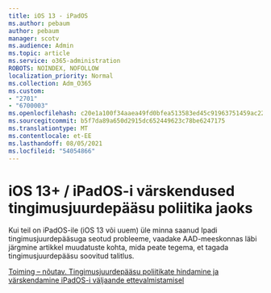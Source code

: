 ```yaml
---
title: iOS 13 - iPadOS
ms.author: pebaum
author: pebaum
manager: scotv
ms.audience: Admin
ms.topic: article
ms.service: o365-administration
ROBOTS: NOINDEX, NOFOLLOW
localization_priority: Normal
ms.collection: Adm_O365
ms.custom:
- "2701"
- "6700003"
ms.openlocfilehash: c20e1a100f34aaea49fd0bfea513583ed45c91963751459ac229a265929f3fd0
ms.sourcegitcommit: b5f7da89a650d2915dc652449623c78be6247175
ms.translationtype: MT
ms.contentlocale: et-EE
ms.lasthandoff: 08/05/2021
ms.locfileid: "54054866"
---
```

# <a name="ios-13--ipados-updates-for-conditional-access-policy"></a>iOS 13+ / iPadOS-i värskendused tingimusjuurdepääsu poliitika jaoks

Kui teil on iPadOS-ile (iOS 13 või uuem) üle minna saanud Ipadi tingimusjuurdepääsuga seotud probleeme, vaadake AAD-meeskonnas läbi järgmine artikkel muudatuste kohta, mida peate tegema, et tagada tingimusjuurdepääsu soovitud talitlus.

[Toiming – nõutav. Tingimusjuurdepääsu poliitikate hindamine ja värskendamine iPadOS-i väljaande ettevalmistamisel](https://support.microsoft.com/help/4521038/action-required-update-conditional-access-policies-for-ipados)